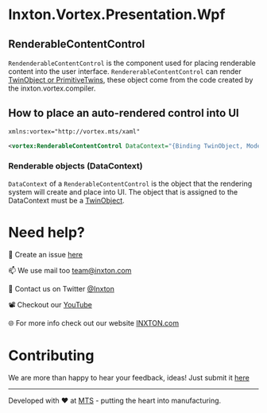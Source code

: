 # Inxton.Vortex.Presentation.Wpf

## RenderableContentControl

```RendenderableContentControl```  is the component used for placing renderable content into the user interface. ```RendererableContentControl``` can render [TwinObject or PrimitiveTwins](../Inxton.vortex.compiler.console/Conceptual/Twins.md), these object come from the code created by the inxton.vortex.compiler.

## How to place an auto-rendered control into UI

~~~ XML
xmlns:vortex="http://vortex.mts/xaml"

<vortex:RenderableContentControl DataContext="{Binding TwinObject, Mode=OneWay}" PresentationType="Control"/>
~~~

### Renderable objects (DataContext)

```DataContext``` of a ```RenderableContentControl``` is the object that the rendering system will create and place into UI. The object that is assigned to the DataContext must be a [TwinObject](../Inxton.vortex.compiler.console/Conceptual/TwinObjects.md).

 
# Need help?

🧪 Create an issue [here](https://github.com/Inxton/Feedback/issues/new/choose)

📫 We use mail too team@inxton.com 

🐤 Contact us on Twitter [@Inxton](https://twitter.com/inxtonteam)

📽 Checkout our [YouTube](https://www.youtube.com/channel/UCB3EcnWyLSsV5gqSt8PRDXA/featured)

🌐 For more info check out our website [INXTON.com](https://www.inxton.com/)

# Contributing

We are more than happy to hear your feedback, ideas!
Just submit it [here](https://github.com/Inxton/Feedback/issues/new/choose)  

---
Developed with ♥ at [MTS](https://www.mts.sk/en) - putting the heart into manufacturing.
